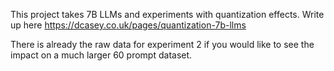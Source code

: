 This project takes 7B LLMs and experiments with quantization effects.
Write up here
https://dcasey.co.uk/pages/quantization-7b-llms

There is already the raw data for experiment 2 if you would like to see the impact on a much larger 60 prompt dataset.
